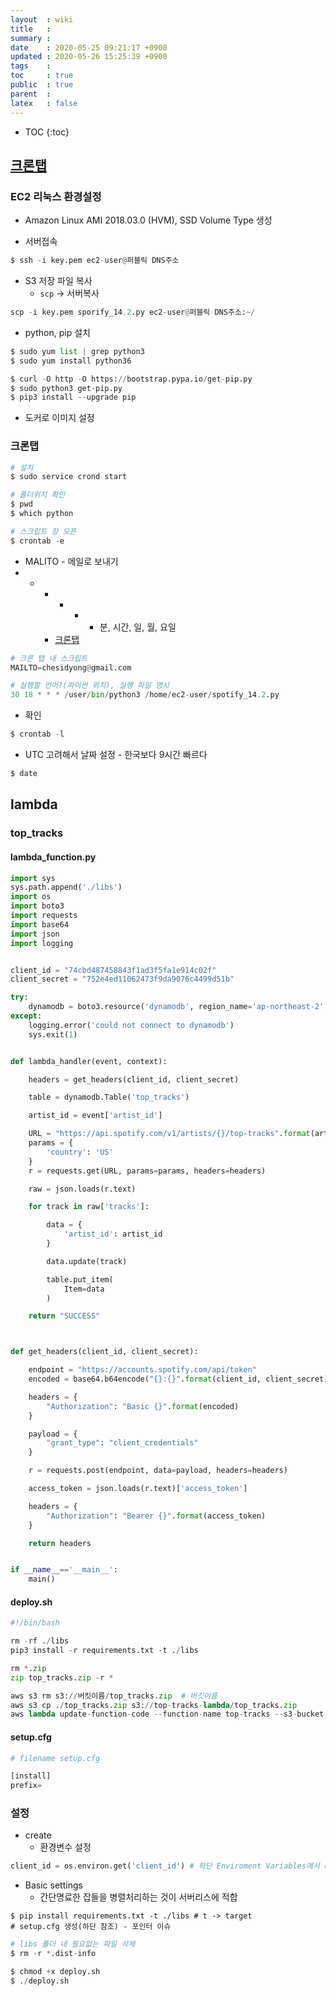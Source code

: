```yaml
---
layout  : wiki
title   : 
summary : 
date    : 2020-05-25 09:21:17 +0900
updated : 2020-05-26 15:25:39 +0900
tags    : 
toc     : true
public  : true
parent  : 
latex   : false
---
```

* TOC
{:toc}

## [크론탭](https://www.adminschoice.com/crontab-quick-reference)

### EC2 리눅스 환경설정

- Amazon Linux AMI 2018.03.0 (HVM), SSD Volume Type 생성

- 서버접속

```python
$ ssh -i key.pem ec2-user@퍼블릭 DNS주소
```

- S3 저장 파일 복사 
    - `scp` -> 서버복사

```python
scp -i key.pem sporify_14.2.py ec2-user@퍼블릭 DNS주소:~/
```

- python, pip 설치

```python
$ sudo yum list | grep python3
$ sudo yum install python36

$ curl -O http -O https://bootstrap.pypa.io/get-pip.py
$ sudo python3 get-pip.py
$ pip3 install --upgrade pip
```

- 도커로 이미지 설정

### 크론탭

```python
# 설치
$ sudo service crond start

# 폴더위치 확인
$ pwd
$ which python

# 스크립트 창 오픈
$ crontab -e
```

- MALITO - 메일로 보내기
- * * * * *  분, 시간, 일, 월, 요일  
    - [크론탭](https://www.adminschoice.com/crontab-quick-reference)

```python
# 크론 탭 내 스크립트
MAILTO=chesidyong@gmail.com

# 실행할 언어?(파이썬 위치), 실행 파일 명시
30 18 * * * /user/bin/python3 /home/ec2-user/spotify_14.2.py
```

- 확인

```python
$ crontab -l
```

- UTC 고려해서 날짜 설정 - 한국보다 9시간 빠르다

```python
$ date
```

## lambda

### top_tracks

#### lambda_function.py

```python
import sys
sys.path.append('./libs')
import os
import boto3
import requests
import base64
import json
import logging


client_id = "74cbd487458843f1ad3f5fa1e914c02f"
client_secret = "752e4ed11062473f9da9076c4499d51b"

try:
    dynamodb = boto3.resource('dynamodb', region_name='ap-northeast-2', endpoint_url='http://dynamodb.ap-northeast-2.amazonaws.com')
except:
    logging.error('could not connect to dynamodb')
    sys.exit(1)


def lambda_handler(event, context):

    headers = get_headers(client_id, client_secret)

    table = dynamodb.Table('top_tracks')

    artist_id = event['artist_id']

    URL = "https://api.spotify.com/v1/artists/{}/top-tracks".format(artist_id)
    params = {
        'country': 'US'
    }
    r = requests.get(URL, params=params, headers=headers)

    raw = json.loads(r.text)

    for track in raw['tracks']:

        data = {
            'artist_id': artist_id
        }

        data.update(track)

        table.put_item(
            Item=data
        )

    return "SUCCESS"



def get_headers(client_id, client_secret):

    endpoint = "https://accounts.spotify.com/api/token"
    encoded = base64.b64encode("{}:{}".format(client_id, client_secret).encode('utf-8')).decode('ascii')

    headers = {
        "Authorization": "Basic {}".format(encoded)
    }

    payload = {
        "grant_type": "client_credentials"
    }

    r = requests.post(endpoint, data=payload, headers=headers)

    access_token = json.loads(r.text)['access_token']

    headers = {
        "Authorization": "Bearer {}".format(access_token)
    }

    return headers


if __name__=='__main__':
    main()
```

#### deploy.sh

```python
#!/bin/bash

rm -rf ./libs 
pip3 install -r requirements.txt -t ./libs

rm *.zip
zip top_tracks.zip -r *

aws s3 rm s3://버킷이름/top_tracks.zip  # 버킷이름
aws s3 cp ./top_tracks.zip s3://top-tracks-lambda/top_tracks.zip
aws lambda update-function-code --function-name top-tracks --s3-bucket top-tracks-lambda --s3-key top_tracks.zip
```

#### setup.cfg

```python
# filename setup.cfg

[install]
prefix=
```

### 설정

- create 
    - 환경변수 설정

```python
client_id = os.environ.get('client_id') # 하단 Enviroment Variables에서 client_id 등 계정 기입
```

- Basic settings
    - 간단명료한 잡들을 병렬처리하는 것이 서버리스에 적합

```pyhon
$ pip install requirements.txt -t ./libs # t -> target
# setup.cfg 생성(하단 참조) - 포인터 이슈
```

```python
# libs 폴더 내 필요없는 파일 삭제
$ rm -r *.dist-info
```

```python
$ chmod +x deploy.sh
$ ./deploy.sh
```
